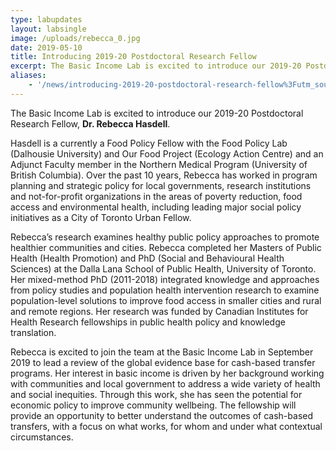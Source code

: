 ```yaml
---
type: labupdates
layout: labsingle
image: /uploads/rebecca_0.jpg
date: 2019-05-10
title: Introducing 2019-20 Postdoctoral Research Fellow
excerpt: The Basic Income Lab is excited to introduce our 2019-20 Postdoctoral Research Fellow, Dr. Rebecca Hasdell. 
aliases: 
    - '/news/introducing-2019-20-postdoctoral-research-fellow%3Futm_source=BIL+Newsletter+Spring+Quarter+2019&utm_campaign=BIL+Spring+Newsletter+2019&utm_medium=email'
---
```

The Basic Income Lab is excited to introduce our 2019-20 Postdoctoral Research Fellow, **Dr. Rebecca Hasdell**. 

Hasdell is a currently a Food Policy Fellow with the Food Policy Lab (Dalhousie University) and Our Food Project (Ecology Action Centre) and an Adjunct Faculty member in the Northern Medical Program (University of British Columbia). Over the past 10 years, Rebecca has worked in program planning and strategic policy for local governments, research institutions and not-for-profit organizations in the areas of poverty reduction, food access and environmental health, including leading major social policy initiatives as a City of Toronto Urban Fellow.

Rebecca’s research examines healthy public policy approaches to promote healthier communities and cities. Rebecca completed her Masters of Public Health (Health Promotion) and PhD (Social and Behavioural Health Sciences) at the Dalla Lana School of Public Health, University of Toronto. Her mixed-method PhD (2011-2018) integrated knowledge and approaches from policy studies and population health intervention research to examine population-level solutions to improve food access in smaller cities and rural and remote regions. Her research was funded by Canadian Institutes for Health Research fellowships in public health policy and knowledge translation.

Rebecca is excited to join the team at the Basic Income Lab in September 2019 to lead a review of the global evidence base for cash-based transfer programs. Her interest in basic income is driven by her background working with communities and local government to address a wide variety of health and social inequities. Through this work, she has seen the potential for economic policy to improve community wellbeing. The fellowship will provide an opportunity to better understand the outcomes of cash-based transfers, with a focus on what works, for whom and under what contextual circumstances.